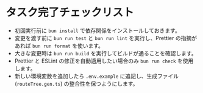 # タスク完了チェックリスト
- 初回実行前に `bun install` で依存関係をインストールしておきます。
- 変更を渡す前に `bun run test` と `bun run lint` を実行し、Prettier の指摘があれば `bun run format` を使います。
- 大きな変更時は `bun run build` を実行してビルドが通ることを確認します。
- Prettier と ESLint の修正を自動適用したい場合のみ `bun run check` を使用します。
- 新しい環境変数を追加したら `.env.example` に追記し、生成ファイル (`routeTree.gen.ts`) の整合性を保つようにします。
